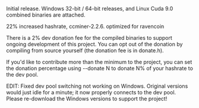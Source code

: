Initial release. Windows 32-bit / 64-bit releases, and Linux Cuda 9.0 combined binaries are attached.

22% increased hashrate, ccminer-2.2.6. optimized for ravencoin

There is a 2% dev donation fee for the compiled binaries to support ongoing development of this project. You can opt out of the donation by compiling from source yourself (the donation fee is in donate.h).

If you'd like to contribute more than the minimum to the project, you can set the donation percentage using --donate N to donate N% of your hashrate to the dev pool.

EDIT: Fixed dev pool switching not working on Windows. Original versions would just idle for a minute; it now properly connects to the dev pool. Please re-download the Windows versions to support the project!
